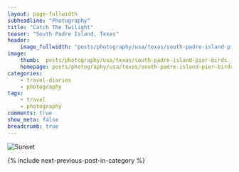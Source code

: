 ```yaml
---
layout: page-fullwidth
subheadline: "Photography"
title: "Catch The Twilight"
teaser: "South Padre Island, Texas"
header:
    image_fullwidth: "posts/photography/usa/texas/south-padre-island-pier-birds-header.png"
image:
    thumb:  posts/photography/usa/texas/south-padre-island-pier-birds.jpeg
    homepage: posts/photography/usa/texas/south-padre-island-pier-birds.jpeg
categories:
    - travel-diaries
    - photography
tags:
    - travel
    - photography
comments: true
show_meta: false
breadcrumb: true
---
```


![Sunset]({{site.urlimg}}posts\photography\usa\texas\south-padre-island-pier-birds.jpeg)

{% include next-previous-post-in-category %}